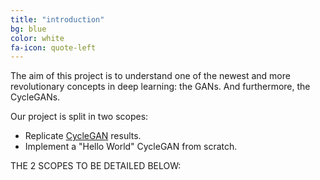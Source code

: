 ```yaml
---
title: "introduction"
bg: blue
color: white
fa-icon: quote-left
---
```


The aim of this project is to understand one of the newest and more
revolutionary concepts in deep learning: the GANs. And furthermore,
the CycleGANs.

Our project is split in two scopes:
- Replicate [CycleGAN](https://arxiv.org/pdf/1703.10593.pdf) results.
- Implement a "Hello World" CycleGAN from scratch.

THE 2 SCOPES TO BE DETAILED BELOW:

